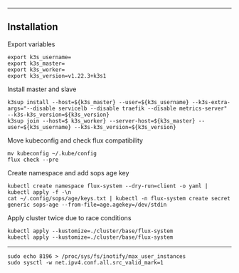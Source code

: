
---

## Installation

Export variables

    export k3s_username=
    export k3s_master=
    export k3s_worker=
    export k3s_version=v1.22.3+k3s1

Install master and slave

    k3sup install --host=${k3s_master} --user=${k3s_username} --k3s-extra-args="--disable servicelb --disable traefik --disable metrics-server" --k3s-k3s_version=${k3s_version}
    k3sup join --host=$ k3s_worker} --server-host=${k3s_master} --user=${k3s_username} --k3s-k3s_version=${k3s_version}

Move kubeconfig and check flux compatibility 

    mv kubeconfig ~/.kube/config
    flux check --pre

Create namespace and add sops age key

    kubectl create namespace flux-system --dry-run=client -o yaml | kubectl apply -f -\n
    cat ~/.config/sops/age/keys.txt | kubectl -n flux-system create secret generic sops-age --from-file=age.agekey=/dev/stdin

Apply cluster twice due to race conditions

    kubectl apply --kustomize=./cluster/base/flux-system
    kubectl apply --kustomize=./cluster/base/flux-system

---

    sudo echo 8196 > /proc/sys/fs/inotify/max_user_instances
    sudo sysctl -w net.ipv4.conf.all.src_valid_mark=1
